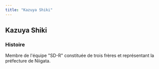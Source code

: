 ```yaml
---
title: "Kazuya Shiki"
---
```


Kazuya Shiki
------------







### Histoire


Membre de l'équipe "SD-R" constituée de trois frères et représentant la préfecture de Niigata.


